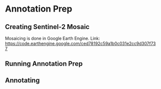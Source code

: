 # Annotation Prep

## Creating Sentinel-2 Mosaic
Mosaicing is done in Google Earth Engine.
Link: https://code.earthengine.google.com/ced78192c59a1b0c031e2cc9d307f737

## Running Annotation Prep

## Annotating

